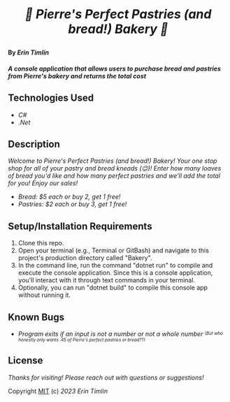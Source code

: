 # _<p align="center">:bread: Pierre's Perfect Pastries (and bread!) Bakery :doughnut:_</p>

#### By _Erin Timlin_

#### _A console application that allows users to purchase bread and pastries from Pierre's bakery and returns the total cost_

## Technologies Used

* _C#_
* _.Net_

## Description

_Welcome to Pierre's Perfect Pastries (and bread!) Bakery! Your one stop shop for all of your pastry and bread kneads (:wink:)! Enter how many loaves of bread you'd like and how many perfect pastries and we'll add the total for you!_
_Enjoy our sales!_
* _Bread: $5 each or buy 2, get 1 free!_
* _Pastries: $2 each or buy 3, get 1 free!_

## Setup/Installation Requirements

1. Clone this repo.
2. Open your terminal (e.g., Terminal or GitBash) and navigate to this project's production directory called "Bakery".
3. In the command line, run the command "dotnet run" to compile and execute the console application. Since this is a console application, you'll interact with it through text commands in your terminal.
4. Optionally, you can run "dotnet build" to compile this console app without running it.


## Known Bugs

* _Program exits if an input is not a number or not a whole number <sup><sub>(But who honestly only wants .45 of Pierre's perfect pastries or bread??)</sub></sup>_

## License

_Thanks for visiting! Please reach out with questions or suggestions!_

Copyright [MIT](license.txt) (c) _2023_ _Erin Timlin_
